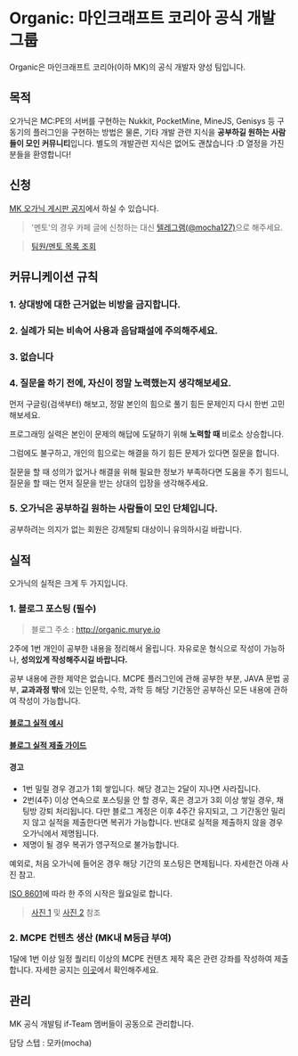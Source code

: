 # Organic: 마인크래프트 코리아 공식 개발 그룹
Organic은 마인크래프트 코리아(이하 MK)의 공식 개발자 양성 팀입니다.

## 목적
오가닉은 MC:PE의 서버를 구현하는 Nukkit, PocketMine, MineJS, Genisys 등 구동기의 플러그인을 구현하는 방법은 물론, 기타 개발 관련 지식을 **공부하길 원하는 사람들이 모인 커뮤니티**입니다. 별도의 개발관련 지식은 없어도 괜찮습니다 :D 열정을 가진 분들을 환영합니다!

## 신청
[MK 오가닉 게시판 공지](http://cafe.naver.com/minecraftpe/2576820)에서 하실 수 있습니다.

> '멘토'의 경우 카페 글에 신청하는 대신 [텔레그램(@mocha127)](https://t.me/mocha127)으로 해주세요.

> [팀원/멘토 목록 조회](/LIST.md)

## 커뮤니케이션 규칙
### 1. 상대방에 대한 근거없는 비방을 금지합니다.
### 2. 실례가 되는 비속어 사용과 음담패설에 주의해주세요.
### 3. 없습니다
### 4. 질문을 하기 전에, 자신이 정말 노력했는지 생각해보세요.
먼저 구글링(검색부터) 해보고, 정말 본인의 힘으로 풀기 힘든 문제인지 다시 한번 고민해보세요. 

프로그래밍 실력은 본인이 문제의 해답에 도달하기 위해 **노력할 때** 비로소 상승합니다.

그럼에도 불구하고, 개인의 힘으로는 해결을 하기 힘든 문제가 있다면 질문을 합니다.

질문을 할 때 성의가 없거나 해결을 위해 필요한 정보가 부족하다면 도움을 주기 힘드니, 질문을 할 때는 먼저 질문을 받는 상대의 입장을 생각해주세요.

### 5. 오가닉은 **공부하길 원하는 사람들이 모인 단체**입니다.
공부하려는 의지가 없는 회원은 강제탈퇴 대상이니 유의하시길 바랍니다.

## 실적
오가닉의 실적은 크게 두 가지입니다.

### 1. 블로그 포스팅 (필수)
> 블로그 주소 : http://organic.murye.io

2주에 1번 개인이 공부한 내용을 정리해서 올립니다. 자유로운 형식으로 작성이 가능하나, **성의있게 작성해주시길 바랍니다.**

공부 내용에 관한 제약은 없습니다. MCPE 플러그인에 관해 공부한 부분, JAVA 문법 공부, **교과과정 밖**에 있는 인문학, 수학, 과학 등 해당 기간동안 공부하신 모든 내용에 관하여 작성이 가능합니다.

#### [블로그 실적 예시](https://organic.murye.io/2017/02/06/organic-commentary-and-first/)
#### [블로그 실적 제출 가이드](https://organic.murye.io/2017/02/06/organic-assignment-guide/)

#### 경고
- 1번 밀릴 경우 경고가 1회 쌓입니다. 해당 경고는 2달이 지나면 사라집니다.
- 2번(4주) 이상 연속으로 포스팅을 안 할 경우, 혹은 경고가 3회 이상 쌓일 경우, 채팅방 강퇴 처리됩니다. 다만 블로그 계정은 이후 4주간 유지되고, 그 기간동안 밀리지 않고 실적을 제출한다면 복귀가 가능합니다. 반대로 실적을 제출하지 않을 경우 오가닉에서 제명됩니다.
- 제명이 될 경우 복귀가 영구적으로 불가능합니다.

예외로, 처음 오가닉에 들어온 경우 해당 기간의 포스팅은 면제됩니다. 자세한건 아래 사진 참고.

[ISO 8601](https://ko.wikipedia.org/wiki/ISO_8601)에 따라 한 주의 시작은 월요일로 합니다.
> [사진 1](/1.png) 및 [사진 2](/2.png) 참조

### 2. MCPE 컨텐츠 생산 (MK내 M등급 부여)
1달에 1번 이상 일정 퀄리티 이상의 MCPE 컨텐츠 제작 혹은 관련 강좌를 작성하여 제출합니다.
자세한 공지는 [이곳](http://cafe.naver.com/minecraftpe/2576832)에서 확인해주세요.

## 관리
MK 공식 개발팀 if-Team 멤버들이 공동으로 관리합니다.

담당 스텝 : 모카(mocha)
